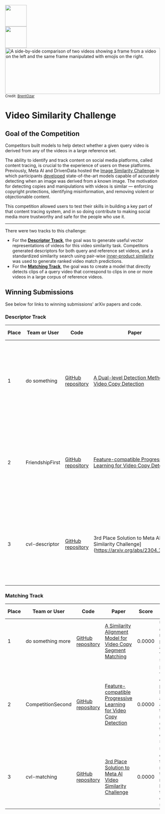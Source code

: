 [<img src='https://s3.amazonaws.com/drivendata-public-assets/logo-white-blue.png' height='70'>](https://www.drivendata.org/)
<br>
[<img src='https://drivendata-public-assets.s3.amazonaws.com/meta-ai-logo.png' height='70'>](https://ai.facebook.com/)
<br>
<img alt="A side-by-side comparison of two videos showing a frame from a video on the left and the same frame manipulated with emojis on the right." src="https://drivendata-public-assets.s3.amazonaws.com/meta-vsc-hero.png" style="
    object-fit: scale-down;
    max-height: 150px;
    width: 100%;
">
<sub>Credit: [BrentOzar](http://www.flickr.com/videos/56756426@N00/5139755631)</sub>

# Video Similarity Challenge

## Goal of the Competition
Competitors built models to help detect whether a given query video is derived from any of the videos in a large reference set.

The ability to identify and track content on social media platforms, called content tracing, is crucial to the experience of users on these platforms. Previously, Meta AI and DrivenData hosted the [Image Similarity Challenge](https://www.drivendata.org/competitions/80/competition-image-similarity-2-dev/page/378/) in which participants [developed](https://drivendata.co/blog/image-similarity-winners/) state-of-the-art models capable of accurately detecting when an image was derived from a known image. The motivation for detecting copies and manipulations with videos is similar — enforcing copyright protections, identifying misinformation, and removing violent or objectionable content. 

This competition allowed users to test their skills in building a key part of that content tracing system, and in so doing contribute to making social media more trustworthy and safe for the people who use it.

***

There were two tracks to this challenge:

* For the **[Descriptor Track](https://www.drivendata.org/competitions/101/meta-video-similarity-descriptor/)**, the goal was to generate useful vector representations of videos for this video similarity task. Competitors generated descriptors for both query and reference set videos, and a standardized similarity search using pair-wise [inner-product similarity](https://en.wikipedia.org/wiki/Dot_product) was used to generate ranked video match predictions.
* For the **[Matching Track](https://www.drivendata.org/competitions/106/meta-video-similarity-matching/)**, the goal was to create a model that directly detects clips of a query video that correspond to clips in one or more videos in a large corpus of reference videos. 
## Winning Submissions

See below for links to winning submissions' arXiv papers and code.

### Descriptor Track

Place | Team or User | Code	| Paper | Score | Summary of Model
--- | --- | ---  | --- | ---  | ---
1   | do something | [GitHub repository](https://github.com/FeipengMa6/VSC22-Submission) | [A Dual-level Detection Method for Video Copy Detection](https://github.com/FeipengMa6/VSC22-Submission/blob/main/VSC22-Descriptor-Track-1st/documents/VSC22-Descriptor-Track-Solutions.pdf)  | 0.0000 | Uses a model derived from the provided baseline with an edit detection model and a video decomposition model to separate stacked videos.   
2   | FriendshipFirst | [GitHub repository](https://github.com/WangWenhao0716/VSC-DescriptorTrack-Submission) | [Feature-compatible Progressive Learning for Video Copy Detection](https://arxiv.org/abs/2304.10305)  | 0.0000 | Utilizes feature-compatible progressive learning, with a model ensemble that generates comparable (compatible) similarity feature vectors. 
3   | cvl-descriptor | [GitHub repository](https://github.com/line/Meta-AI-Video-Similarity-Challenge-3rd-Place-Solution) | 3rd Place Solution to Meta AI Video Similarity Challenge](https://arxiv.org/abs/2304.11964) | 0.0000 | Leverages previous winning image similarity challenge model with test-time augmentation and edit prediction models to generate descriptors.

### Matching Track

Place | Team or User | Code	| Paper | Score | Summary of Model
--- | --- | --- | --- | --- | ---
1   | do something more | [GitHub repository](https://github.com/FeipengMa6/VSC22-Submission) | [A Similarity Alignment Model for Video Copy Segment Matching](https://github.com/FeipengMa6/VSC22-Submission/blob/main/VSC22-Matching-Track-1st/documents/VSC22-Matching-Track-Solutions.pdf) | 0.0000 | Uses an align-refine pipeline for aligning video copy segments.
2   | CompetitionSecond | [GitHub repository](https://github.com/WangWenhao0716/VSC-MatchingTrack-Submission) | [Feature-compatible Progressive Learning for Video Copy Detection](https://arxiv.org/abs/2304.10305) | 0.0000 | Builds on feature-compatible progressive learning approach and uses a temporal network approach to localize copied segments.
3   | cvl-matching | [GitHub repository](https://github.com/line/Meta-AI-Video-Similarity-Challenge-3rd-Place-Solution) | [3rd Place Solution to Meta AI Video Similarity Challenge](https://arxiv.org/abs/2304.11964) | 0.0000 | Uses descriptor track model with temporal network localization to localize copied segments.